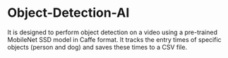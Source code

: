 # Object-Detection-AI
It is designed to perform object detection on a video using a pre-trained MobileNet SSD model in Caffe format. It tracks the entry times of specific objects (person and dog) and saves these times to a CSV file.
